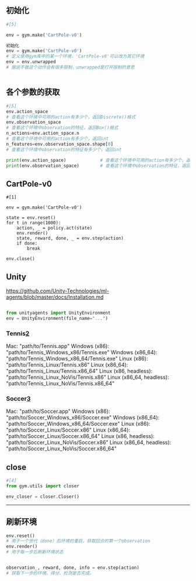 

<!--
 * @version:
 * @Author:  StevenJokess https://github.com/StevenJokess
 * @Date: 2020-12-08 17:39:22
 * @LastEditors:  StevenJokess https://github.com/StevenJokess
 * @LastEditTime: 2020-12-17 18:41:10
 * @Description:
 * @TODO::
 * @Reference:
-->

## 初始化

```py
#[5]

env = gym.make('CartPole-v0')

初始化
env = gym.make('CartPole-v0')
# 定义使用gym库中的某一个环境，'CartPole-v0'可以改为其它环境
env = env.unwrapped
# 据说不做这个动作会有很多限制，unwrapped是打开限制的意思



```

## 各个参数的获取

```py
#[5]
env.action_space
# 查看这个环境中可用的action有多少个，返回Discrete()格式
env.observation_space
# 查看这个环境中observation的特征，返回Box()格式
n_actions=env.action_space.n
# 查看这个环境中可用的action有多少个，返回int
n_features=env.observation_space.shape[0]
# 查看这个环境中observation的特征有多少个，返回int

print(env.action_space)             # 查看这个环境中可用的action有多少个，返回Discrete()格式
print(env.observation_space)        # 查看这个环境中observation的特征，返回Box()格式
```


## CartPole-v0
```
#[1]

env = gym.make('CartPole-v0')

state = env.reset()
for t in range(1000):
    action, _ = policy.act(state)
    env.render()
    state, reward, done, _ = env.step(action)
    if done:
        break

env.close()
```




## Unity

https://github.com/Unity-Technologies/ml-agents/blob/master/docs/Installation.md

```py

from unityagents import UnityEnvironment
env = UnityEnvironment(file_name="...")
```

### Tennis[2]


Mac: "path/to/Tennis.app"
Windows (x86): "path/to/Tennis_Windows_x86/Tennis.exe"
Windows (x86_64): "path/to/Tennis_Windows_x86_64/Tennis.exe"
Linux (x86): "path/to/Tennis_Linux/Tennis.x86"
Linux (x86_64): "path/to/Tennis_Linux/Tennis.x86_64"
Linux (x86, headless): "path/to/Tennis_Linux_NoVis/Tennis.x86"
Linux (x86_64, headless): "path/to/Tennis_Linux_NoVis/Tennis.x86_64"

### Soccer[3]


Mac: "path/to/Soccer.app"
Windows (x86): "path/to/Soccer_Windows_x86/Soccer.exe"
Windows (x86_64): "path/to/Soccer_Windows_x86_64/Soccer.exe"
Linux (x86): "path/to/Soccer_Linux/Soccer.x86"
Linux (x86_64): "path/to/Soccer_Linux/Soccer.x86_64"
Linux (x86, headless): "path/to/Soccer_Linux_NoVis/Soccer.x86"
Linux (x86_64, headless): "path/to/Soccer_Linux_NoVis/Soccer.x86_64"

## close

```py
#[4]
from gym.utils import closer

env_closer = closer.Closer()
```

---

## 刷新环境

```py
env.reset()
# 用于一个世代（done）后环境的重启，获取回合的第一个observation
env.render()
# 用于每一步后刷新环境状态


observation_, reward, done, info = env.step(action)
# 获取下一步的环境、得分、检测是否完成。
```


[1]: https://github.com/udacity/deep-reinforcement-learning/blob/master/reinforce/REINFORCE.ipynb
[2]: https://github.com/udacity/deep-reinforcement-learning/blob/master/p3_collab-compet/Tennis.ipynb
[3]: https://github.com/udacity/deep-reinforcement-learning/blob/master/p3_collab-compet/Soccer.ipynb
[4]: https://github.com/openai/gym/blob/master/gym/core.py
[5]: https://blog.csdn.net/weixin_44791964/article/details/96767972
